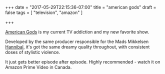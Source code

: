 +++
date = "2017-05-29T22:15:36-07:00"
title = "american gods"
draft = false
tags = [ "television", "amazon" ]

+++

[American Gods](http://www.imdb.com/title/tt1898069/) is my current TV addiction and my new favorite show.

Developed by the same producer responsible for the Mads Mikkelsen [Hannibal](http://www.imdb.com/title/tt2243973/), it's got the same dreamy quality throughout, with consistent doses of stylistic violence.

It just gets better episode after episode. Highly recommended - watch it on Amazon Prime Video in Canada.

<!--more-->
